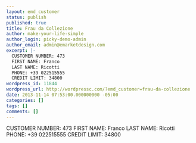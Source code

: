 ```yaml
---
layout: emd_customer
status: publish
published: true
title: Frau da Collezione
author: make-your-life-simple
author_login: picky-demo-admin
author_email: admin@emarketdesign.com
excerpt: |-
  CUSTOMER NUMBER: 473
  FIRST NAME: Franco
  LAST NAME: Ricotti
  PHONE: +39 022515555
  CREDIT LIMIT: 34800
wordpress_id: 11844
wordpress_url: http://wordpressc.com/?emd_customer=frau-da-collezione
date: 2013-11-14 07:53:00.000000000 -05:00
categories: []
tags: []
comments: []
---
```

CUSTOMER NUMBER: 473
FIRST NAME: Franco
LAST NAME: Ricotti
PHONE: +39 022515555
CREDIT LIMIT: 34800
